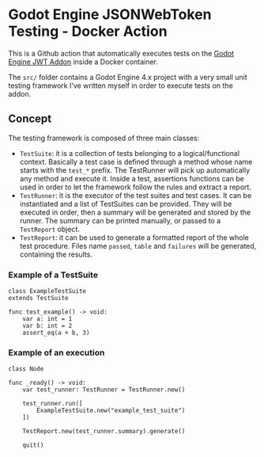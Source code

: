 # Godot Engine JSONWebToken Testing - Docker Action

This is a Github action that automatically executes tests on the [Godot Engine JWT Addon](https://github.com/fenix-hub/godot-engine.jwt) inside a Docker container.

The `src/` folder contains a Godot Engine 4.x project with a very small unit testing framework I've written myself in order to execute tests on the addon.

## Concept

The testing framework is composed of three main classes:

* `TestSuite`: it is a collection of tests belonging to a logical/functional context. Basically a test case is defined through a method whose name starts with the `test_*` prefix. The TestRunner will pick up automatically any method and execute it. Inside a test, assertions functions can be used in order to let the framework follow the rules and extract a report.
* `TestRunner`: it is the executor of the test suites and test cases. It can be instantiated and a list of TestSuites can be provided. They will be executed in order, then a summary will be generated and stored by the runner. The summary can be printed manually, or passed to a `TestReport` object.
* `TestReport`: it can be used to generate a formatted report of the whole test procedure. Files name `passed`, `table` and `failures` will be generated, containing the results.

### Example of a TestSuite

```gdscript
class ExampleTestSuite
extends TestSuite

func test_example() -> void:
	var a: int = 1
	var b: int = 2
	assert_eq(a + b, 3)
```

### Example of an execution
```gdscript
class Node

func _ready() -> void:
	var test_runner: TestRunner = TestRunner.new()
	
	test_runner.run([
		ExampleTestSuite.new("example_test_suite")
	])
	
	TestReport.new(test_runner.summary).generate()
	
	quit()
```
